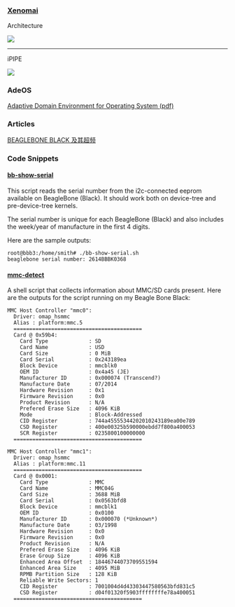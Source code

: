 ### [Xenomai](http://wiki.csie.ncku.edu.tw/embedded/xenomai)

Architecture

![](http://wiki.csie.ncku.edu.tw/embedded/xenomai/xenomai_arch.jpg)

----
iPIPE

![](http://wiki.csie.ncku.edu.tw/embedded/xenomai/adeos.jpg)

### AdeOS

[Adaptive Domain Environment for Operating System (pdf)](http://www.opersys.com/ftp/pub/Adeos/adeos.pdf)


### Articles

[BEAGLEBONE BLACK 及其超频](http://blog.dword1511.info/?p=4549#more-4549)

### Code Snippets

#### [bb-show-serial](https://github.com/gkaindl/beaglebone-ubuntu-scripts/blob/master/bb-show-serial.sh)

This script reads the serial number from the i2c-connected eeprom available
on BeagleBone (Black). It should work both on device-tree and pre-device-tree kernels.

The serial number is unique for each BeagleBone (Black) and also includes
the week/year of manufacture in the first 4 digits.

Here are the sample outputs:

```text
root@bbb3:/home/smith# ./bb-show-serial.sh
beaglebone serial number: 2614BBBK0368
```

#### [mmc-detect](https://gist.github.com/dword1511/7178095)

A shell script that collects information about MMC/SD cards present. Here are the outputs for the script running on my Beagle Bone Black:

```text
MMC Host Controller "mmc0":
  Driver: omap_hsmmc
  Alias : platform:mmc.5
  =========================================
  Card @ 0x59b4:
    Card Type             : SD
    Card Name             : USD
    Card Size             : 0 MiB
    Card Serial           : 0x243189ea
    Block Device          : mmcblk0
    OEM ID                : 0x4a45 (JE)
    Manufacturer ID       : 0x000074 (Transcend?)
    Manufacture Date      : 07/2014
    Hardware Revision     : 0x1
    Firmware Revision     : 0x0
    Product Revision      : N/A
    Prefered Erase Size   : 4096 KiB
    Mode                  : Block-Addressed
    CID Register          : 744a45555344202010243189ea00e789
    CSD Register          : 400e00325b590000ebdd7f800a400053
    SCR Register          : 0235800100000000
  =========================================

MMC Host Controller "mmc1":
  Driver: omap_hsmmc
  Alias : platform:mmc.11
  =========================================
  Card @ 0x0001:
    Card Type             : MMC
    Card Name             : MMC04G
    Card Size             : 3688 MiB
    Card Serial           : 0x0563bfd8
    Block Device          : mmcblk1
    OEM ID                : 0x0100
    Manufacturer ID       : 0x000070 (*Unknown*)
    Manufacture Date      : 03/1998
    Hardware Revision     : 0x0
    Firmware Revision     : 0x0
    Product Revision      : N/A
    Prefered Erase Size   : 4096 KiB
    Erase Group Size      : 4096 KiB
    Enhanced Area Offset  : 18446744073709551594
    Enhanced Area Size    : 4095 MiB
    RPMB Partition Size   : 128 KiB
    Reliable Write Sectors: 1
    CID Register          : 7001004d4d43303447580563bfd831c5
    CSD Register          : d04f01320f5903ffffffffe78a400051
  =========================================
```


